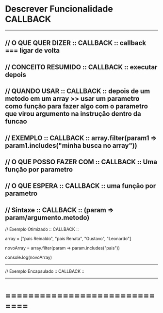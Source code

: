 # Descrever Funcionalidade CALLBACK

--------------------------------------

// O QUE QUER DIZER  :: CALLBACK ::
      callback === ligar de volta
--------------------------------------

// CONCEITO RESUMIDO :: CALLBACK ::
      executar depois
--------------------------------------

// QUANDO USAR  :: CALLBACK ::
      depois de um metodo em um array >> usar um parametro como função para fazer algo com o parametro que virou argumento na instrução dentro da funcao
--------------------------------------

// EXEMPLO :: CALLBACK ::
      array.filter(param1 => param1.includes("minha busca no array"))
--------------------------------------

// O QUE POSSO FAZER COM :: CALLBACK ::
      Uma função por parametro
--------------------------------------

// O QUE ESPERA :: CALLBACK :: 
      uma função por parametro
--------------------------------------

// Sintaxe :: CALLBACK ::
      (param => param/argumento.metodo)
--------------------------------------

// Exemplo Otimizado :: CALLBACK ::

array = ["pais Reinaldo", "pais Renata", "Gustavo", "Leonardo"]

novoArray = array.filter(param => param.includes("pais"))

console.log(novoArray)


--------------------------------------

// Exemplo Encapsulado :: CALLBACK ::

--------------------------------------

# ==============================